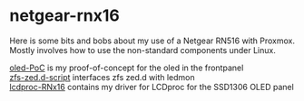 # netgear-rnx16

Here is some bits and bobs about my use of a Netgear RN516 with Proxmox.  
Mostly involves how to use the non-standard components under Linux.

[oled-PoC](oled-PoC) is my proof-of-concept for the oled in the frontpanel  
[zfs-zed.d-script](zfs-zed.d-script) interfaces zfs zed.d with ledmon  
[lcdproc-RNx16](https://github.com/erik-smit/lcdproc-RNx16) contains my driver for LCDproc for the SSD1306 OLED panel
